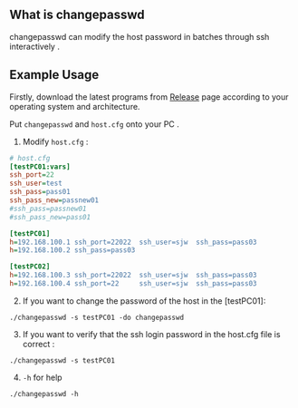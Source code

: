 ## What is changepasswd
 changepasswd can modify the host password in batches through ssh interactively .

## Example Usage

Firstly, download the latest programs from [Release](https://github.com/sjwhi8989/changepasswd/releases) page according to your operating system and architecture.

Put `changepasswd` and `host.cfg` onto your PC .


1. Modify `host.cfg` :

  ```ini
  # host.cfg
[testPC01:vars]
ssh_port=22
ssh_user=test
ssh_pass=pass01
ssh_pass_new=passnew01
#ssh_pass=passnew01
#ssh_pass_new=pass01

[testPC01]
h=192.168.100.1 ssh_port=22022  ssh_user=sjw  ssh_pass=pass03
h=192.168.100.2 ssh_pass=pass03

[testPC02]
h=192.168.100.3 ssh_port=22022  ssh_user=sjw  ssh_pass=pass03
h=192.168.100.4 ssh_port=22     ssh_user=sjw  ssh_pass=pass03
  ```

2. If you want to change the password of the host in the [testPC01]:

  `./changepasswd -s testPC01 -do changepasswd`

3. If you want to verify that the ssh login password in the host.cfg file  is correct :  
  
  `./changepasswd -s testPC01 `

4. `-h` for help

  `./changepasswd -h `
